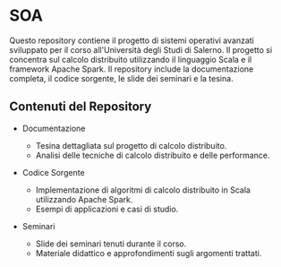 # SOA
Questo repository contiene il progetto di sistemi operativi avanzati sviluppato per il corso all'Università degli Studi di Salerno. Il progetto si concentra sul calcolo distribuito utilizzando il linguaggio Scala e il framework Apache Spark. Il repository include la documentazione completa, il codice sorgente, le slide dei seminari e la tesina.

## Contenuti del Repository
- Documentazione

  - Tesina dettagliata sul progetto di calcolo distribuito.
  - Analisi delle tecniche di calcolo distribuito e delle performance.

- Codice Sorgente

  - Implementazione di algoritmi di calcolo distribuito in Scala utilizzando Apache Spark.
  - Esempi di applicazioni e casi di studio.

- Seminari

  - Slide dei seminari tenuti durante il corso.
  - Materiale didattico e approfondimenti sugli argomenti trattati.
